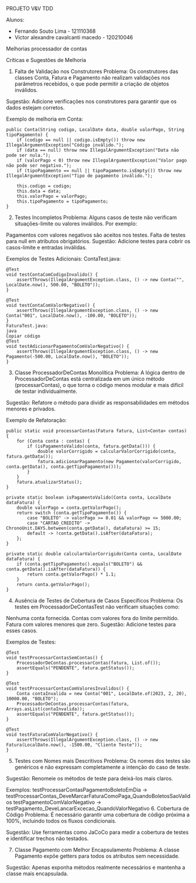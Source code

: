 PROJETO V&V TDD 

Alunos: 
- Fernando Souto Lima - 121110368
- Victor alexandre cavalcanti macedo - 120210046



Melhorias processador de contas

Críticas e Sugestões de Melhoria
1. Falta de Validação nos Construtores
Problema:
Os construtores das classes Conta, Fatura e Pagamento não realizam validações nos parâmetros recebidos, o que pode permitir a criação de objetos inválidos.

Sugestão:
Adicione verificações nos construtores para garantir que os dados estejam corretos.

Exemplo de melhoria em Conta:

```
public Conta(String codigo, LocalDate data, double valorPago, String tipoPagamento) {
    if (codigo == null || codigo.isEmpty()) throw new IllegalArgumentException("Código inválido.");
    if (data == null) throw new IllegalArgumentException("Data não pode ser nula.");
    if (valorPago < 0) throw new IllegalArgumentException("Valor pago não pode ser negativo.");
    if (tipoPagamento == null || tipoPagamento.isEmpty()) throw new IllegalArgumentException("Tipo de pagamento inválido.");
    
    this.codigo = codigo;
    this.data = data;
    this.valorPago = valorPago;
    this.tipoPagamento = tipoPagamento;
}
```

2. Testes Incompletos
Problema:
Alguns casos de teste não verificam situações-limite ou valores inválidos. Por exemplo:

Pagamentos com valores negativos são aceitos nos testes.
Falta de testes para null em atributos obrigatórios.
Sugestão:
Adicione testes para cobrir os casos-limite e entradas inválidas.

Exemplos de Testes Adicionais:
ContaTest.java:

```
@Test
void testContaComCodigoInvalido() {
    assertThrows(IllegalArgumentException.class, () -> new Conta("", LocalDate.now(), 500.00, "BOLETO"));
}

@Test
void testContaComValorNegativo() {
    assertThrows(IllegalArgumentException.class, () -> new Conta("001", LocalDate.now(), -100.00, "BOLETO"));
}
FaturaTest.java:
java
Copiar código
@Test
void testAdicionarPagamentoComValorNegativo() {
    assertThrows(IllegalArgumentException.class, () -> new Pagamento(-500.00, LocalDate.now(), "BOLETO"));
}
```

3. Classe ProcessadorDeContas Monolítica
Problema:
A lógica dentro de ProcessadorDeContas está centralizada em um único método (processarContas), o que torna o código menos modular e mais difícil de testar individualmente.

Sugestão:
Refatore o método para dividir as responsabilidades em métodos menores e privados.

Exemplo de Refatoração:
```
public static void processarContas(Fatura fatura, List<Conta> contas) {
    for (Conta conta : contas) {
        if (isPagamentoValido(conta, fatura.getData())) {
            double valorCorrigido = calcularValorCorrigido(conta, fatura.getData());
            fatura.adicionarPagamento(new Pagamento(valorCorrigido, conta.getData(), conta.getTipoPagamento()));
        }
    }
    fatura.atualizarStatus();
}

private static boolean isPagamentoValido(Conta conta, LocalDate dataFatura) {
    double valorPago = conta.getValorPago();
    return switch (conta.getTipoPagamento()) {
        case "BOLETO" -> valorPago >= 0.01 && valorPago <= 5000.00;
        case "CARTAO_CREDITO" -> ChronoUnit.DAYS.between(conta.getData(), dataFatura) >= 15;
        default -> !conta.getData().isAfter(dataFatura);
    };
}

private static double calcularValorCorrigido(Conta conta, LocalDate dataFatura) {
    if (conta.getTipoPagamento().equals("BOLETO") && conta.getData().isAfter(dataFatura)) {
        return conta.getValorPago() * 1.1;
    }
    return conta.getValorPago();
}
```

4. Ausência de Testes de Cobertura de Casos Específicos
Problema:
Os testes em ProcessadorDeContasTest não verificam situações como:

Nenhuma conta fornecida.
Contas com valores fora do limite permitido.
Fatura com valores menores que zero.
Sugestão:
Adicione testes para esses casos.

Exemplos de Testes:
```
@Test
void testProcessarContasSemContas() {
    ProcessadorDeContas.processarContas(fatura, List.of());
    assertEquals("PENDENTE", fatura.getStatus());
}

@Test
void testProcessarContasComValoresInvalidos() {
    Conta contaInvalida = new Conta("001", LocalDate.of(2023, 2, 20), 10000.00, "BOLETO");
    ProcessadorDeContas.processarContas(fatura, Arrays.asList(contaInvalida));
    assertEquals("PENDENTE", fatura.getStatus());
}

@Test
void testFaturaComValorNegativo() {
    assertThrows(IllegalArgumentException.class, () -> new Fatura(LocalDate.now(), -1500.00, "Cliente Teste"));
}
```

5. Testes com Nomes mais Descritivos
Problema:
Os nomes dos testes são genéricos e não expressam completamente a intenção do caso de teste.

Sugestão:
Renomeie os métodos de teste para deixá-los mais claros.

Exemplos:
testProcessarContasPagamentoBoletoEmDia → testProcessarContas_DeveMarcarFaturaComoPaga_QuandoBoletosSaoValidos
testPagamentoComValorNegativo → testPagamento_DeveLancarExcecao_QuandoValorNegativo
6. Cobertura de Código
Problema:
É necessário garantir uma cobertura de código próxima a 100%, incluindo todos os fluxos condicionais.

Sugestão:
Use ferramentas como JaCoCo para medir a cobertura de testes e identificar trechos não testados.

7. Classe Pagamento com Melhor Encapsulamento
Problema:
A classe Pagamento expõe getters para todos os atributos sem necessidade.

Sugestão:
Apenas exponha métodos realmente necessários e mantenha a classe mais encapsulada.

